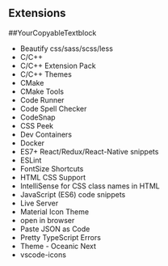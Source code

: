 ## Extensions

##YourCopyableTextblock
- Beautify css/sass/scss/less
- C/C++
- C/C++ Extension Pack
- C/C++ Themes
- CMake
- CMake Tools
- Code Runner
- Code Spell Checker
- CodeSnap
- CSS Peek
- Dev Containers
- Docker
- ES7+ React/Redux/React-Native snippets
- ESLint
- FontSize Shortcuts
- HTML CSS Support
- IntelliSense for CSS class names in HTML
- JavaScript (ES6) code snippets
- Live Server
- Material Icon Theme
- open in browser
- Paste JSON as Code
- Pretty TypeScript Errors
- Theme - Oceanic Next
- vscode-icons

